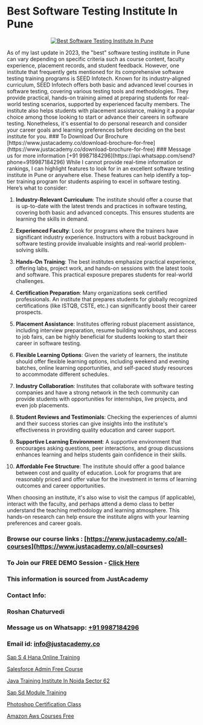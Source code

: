 # Best Software Testing Institute In Pune

<p align="center">
  <a href="https://justacademy.co/program-detail/software-testing">
    <img src="https://justacademy.co/storage2/program_images/1704700438.webp" alt="Best Software Testing Institute In Pune">
  </a>
</p>
As of my last update in 2023, the "best" software testing institute in Pune can vary depending on specific criteria such as course content, faculty experience, placement records, and student feedback. However, one institute that frequently gets mentioned for its comprehensive software testing training programs is SEED Infotech. Known for its industry-aligned curriculum, SEED Infotech offers both basic and advanced level courses in software testing, covering various testing tools and methodologies. They provide practical, hands-on training aimed at preparing students for real-world testing scenarios, supported by experienced faculty members. The institute also helps students with placement assistance, making it a popular choice among those looking to start or advance their careers in software testing. Nonetheless, it's essential to do personal research and consider your career goals and learning preferences before deciding on the best institute for you.
### To Download Our Brochure [https://www.justacademy.co/download-brochure-for-free](https://www.justacademy.co/download-brochure-for-free)
### Message us for more information [+91 9987184296](https://api.whatsapp.com/send?phone=919987184296)
While I cannot provide real-time information or rankings, I can highlight features to look for in an excellent software testing institute in Pune or anywhere else. These features can help identify a top-tier training program for students aspiring to excel in software testing. Here’s what to consider:

1) **Industry-Relevant Curriculum**: The institute should offer a course that is up-to-date with the latest trends and practices in software testing, covering both basic and advanced concepts. This ensures students are learning the skills in demand.

2) **Experienced Faculty**: Look for programs where the trainers have significant industry experience. Instructors with a robust background in software testing provide invaluable insights and real-world problem-solving skills.

3) **Hands-On Training**: The best institutes emphasize practical experience, offering labs, project work, and hands-on sessions with the latest tools and software. This practical exposure prepares students for real-world challenges.

4) **Certification Preparation**: Many organizations seek certified professionals. An institute that prepares students for globally recognized certifications (like ISTQB, CSTE, etc.) can significantly boost their career prospects.

5) **Placement Assistance**: Institutes offering robust placement assistance, including interview preparation, resume building workshops, and access to job fairs, can be highly beneficial for students looking to start their career in software testing.

6) **Flexible Learning Options**: Given the variety of learners, the institute should offer flexible learning options, including weekend and evening batches, online learning opportunities, and self-paced study resources to accommodate different schedules.

7) **Industry Collaboration**: Institutes that collaborate with software testing companies and have a strong network in the tech community can provide students with opportunities for internships, live projects, and even job placements.

8) **Student Reviews and Testimonials**: Checking the experiences of alumni and their success stories can give insights into the institute's effectiveness in providing quality education and career support.

9) **Supportive Learning Environment**: A supportive environment that encourages asking questions, peer interactions, and group discussions enhances learning and helps students gain confidence in their skills.

10) **Affordable Fee Structure**: The institute should offer a good balance between cost and quality of education. Look for programs that are reasonably priced and offer value for the investment in terms of learning outcomes and career opportunities.

When choosing an institute, it's also wise to visit the campus (if applicable), interact with the faculty, and perhaps attend a demo class to better understand the teaching methodology and learning atmosphere. This hands-on research can help ensure the institute aligns with your learning preferences and career goals.

### Browse our course links : [https://www.justacademy.co/all-courses](https://www.justacademy.co/all-courses) 
### To Join our FREE DEMO Session - [Click Here](https://www.justacademy.co/register-for-course-demo)


### This information is sourced from JustAcademy
### Contact Info:
### Roshan Chaturvedi
### Message us on Whatsapp: [+91 9987184296](https://api.whatsapp.com/send?phone=919987184296)
### Email id: [info@justacademy.co](mailto:info@justacademy.co)
                
[Sap S 4 Hana Online Training](https://www.linkedin.com/pulse/sap-4-hana-online-training-justacademy-qie2c/)

[Salesforce Admin Free Course](https://www.linkedin.com/pulse/salesforce-admin-free-course-justacademy-beangaluru-fkm6c?trackingId=YqcyaaHwf%2F%2BYZOHD8pxo8Q%3D%3D&lipi=urn%3Ali%3Apage%3Ad_flagship3_company_admin%3Bhb2UV31rSJSFfTYND6hNBw%3D%3D)

[Java Training Institute In Noida Sector 62](https://medium.com/@shivamja27/java-training-institute-in-noida-sector-62-d4c6cb932347)

[Sap Sd Module Training](https://medium.com/@negishivu99/sap-sd-module-training-de37f5bdd3a5)

[Photoshop Certification Class](https://justacademyin.github.io/justacademy/photoshop-certification-class)

[Amazon Aws Courses Free](https://justacademyin.github.io/justacademy/amazon-aws-courses-free)

